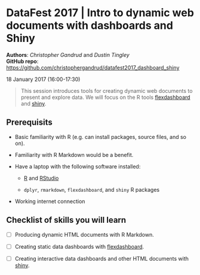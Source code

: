 # DataFest 2017 | Intro to dynamic web documents with dashboards and Shiny

**Authors**: *Christopher Gandrud* and *Dustin Tingley*   
**GitHub repo**: https://github.com/christophergandrud/datafest2017_dashboard_shiny   



18 January 2017 (16:00-17:30)

> This session introduces tools for creating dynamic web documents to present and explore data. We will focus on the R tools [flexdashboard](http://rmarkdown.rstudio.com/flexdashboard/) and [shiny](https://shiny.rstudio.com/).

## Prerequisits

- Basic familiarity with R (e.g. can install packages, source files, and so on).

- Familiarity with R Markdown would be a benefit.

- Have a laptop with the following software installed:

    + [R](https://cran.r-project.org/) and [RStudio](https://www.rstudio.com/products/rstudio/download/)

    + `dplyr`, `rmarkdown`, `flexdashboard`, and `shiny` R packages

- Working internet connection

## Checklist of skills you will learn

- [ ] Producing dynamic HTML documents with R Markdown.

- [ ] Creating static data dashboards with [flexdashboard](http://rmarkdown.rstudio.com/flexdashboard/).

- [ ] Creating interactive data dashboards and other HTML documents with [shiny](https://shiny.rstudio.com/).
